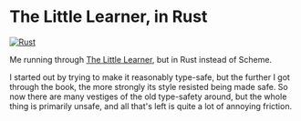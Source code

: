 # The Little Learner, in Rust

[![Rust](https://github.com/Smaug123/little_learner/actions/workflows/rust.yml/badge.svg)](https://github.com/Smaug123/little_learner/actions/workflows/rust.yml)

Me running through [The Little Learner](https://www.thelittlelearner.com/), but in Rust instead of Scheme.

I started out by trying to make it reasonably type-safe, but the further I got through the book, the more strongly its style resisted being made safe.
So now there are many vestiges of the old type-safety around, but the whole thing is primarily unsafe, and all that's left is quite a lot of annoying friction.
